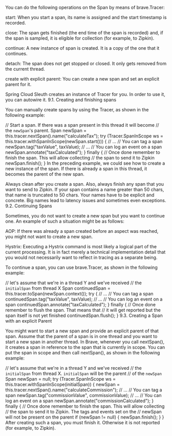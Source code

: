 You can do the following operations on the Span by means of brave.Tracer:

start: When you start a span, its name is assigned and the start timestamp is recorded.

close: The span gets finished (the end time of the span is recorded) and, if the span is sampled, it is eligible for collection (for example, to Zipkin).

continue: A new instance of span is created. It is a copy of the one that it continues.

detach: The span does not get stopped or closed. It only gets removed from the current thread.

create with explicit parent: You can create a new span and set an explicit parent for it.

Spring Cloud Sleuth creates an instance of Tracer for you. In order to use it, you can autowire it.
9.1. Creating and finishing spans

You can manually create spans by using the Tracer, as shown in the following example:

// Start a span. If there was a span present in this thread it will become
// the `newSpan`'s parent.
Span newSpan = this.tracer.nextSpan().name("calculateTax");
try (Tracer.SpanInScope ws = this.tracer.withSpanInScope(newSpan.start())) {
    // ...
    // You can tag a span
    newSpan.tag("taxValue", taxValue);
    // ...
    // You can log an event on a span
    newSpan.annotate("taxCalculated");
}
finally {
    // Once done remember to finish the span. This will allow collecting
    // the span to send it to Zipkin
    newSpan.finish();
}
In the preceding example, we could see how to create a new instance of the span. If there is already a span in this thread, it becomes the parent of the new span.

Always clean after you create a span. Also, always finish any span that you want to send to Zipkin.
If your span contains a name greater than 50 chars, that name is truncated to 50 chars. Your names have to be explicit and concrete. Big names lead to latency issues and sometimes even exceptions.
9.2. Continuing Spans

Sometimes, you do not want to create a new span but you want to continue one. An example of such a situation might be as follows:

AOP: If there was already a span created before an aspect was reached, you might not want to create a new span.

Hystrix: Executing a Hystrix command is most likely a logical part of the current processing. It is in fact merely a technical implementation detail that you would not necessarily want to reflect in tracing as a separate being.

To continue a span, you can use brave.Tracer, as shown in the following example:

// let's assume that we're in a thread Y and we've received
// the `initialSpan` from thread X
Span continuedSpan = this.tracer.toSpan(newSpan.context());
try {
    // ...
    // You can tag a span
    continuedSpan.tag("taxValue", taxValue);
    // ...
    // You can log an event on a span
    continuedSpan.annotate("taxCalculated");
}
finally {
    // Once done remember to flush the span. That means that
    // it will get reported but the span itself is not yet finished
    continuedSpan.flush();
}
9.3. Creating a Span with an explicit Parent

You might want to start a new span and provide an explicit parent of that span. Assume that the parent of a span is in one thread and you want to start a new span in another thread. In Brave, whenever you call nextSpan(), it creates a span in reference to the span that is currently in scope. You can put the span in scope and then call nextSpan(), as shown in the following example:

// let's assume that we're in a thread Y and we've received
// the `initialSpan` from thread X. `initialSpan` will be the parent
// of the `newSpan`
Span newSpan = null;
try (Tracer.SpanInScope ws = this.tracer.withSpanInScope(initialSpan)) {
    newSpan = this.tracer.nextSpan().name("calculateCommission");
    // ...
    // You can tag a span
    newSpan.tag("commissionValue", commissionValue);
    // ...
    // You can log an event on a span
    newSpan.annotate("commissionCalculated");
}
finally {
    // Once done remember to finish the span. This will allow collecting
    // the span to send it to Zipkin. The tags and events set on the
    // newSpan will not be present on the parent
    if (newSpan != null) {
        newSpan.finish();
    }
}
After creating such a span, you must finish it. Otherwise it is not reported (for example, to Zipkin).
